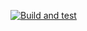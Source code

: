 [![Build and test](https://github.com/ArthurBesse/trage_engine/actions/workflows/cmake-multi-platform.yml/badge.svg)](https://github.com/ArthurBesse/trage_engine/actions/workflows/cmake-multi-platform.yml)
